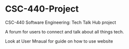 # CSC-440-Project
CSC-440 Software Engineering: Tech Talk Hub project 

A forum for users to connect and talk about all things tech.

Look at User Mnaual for guide on how to use website

